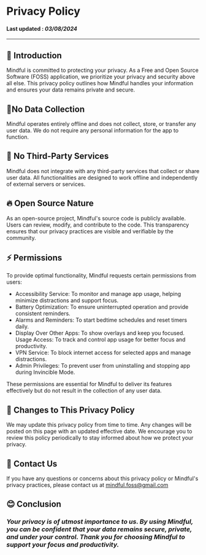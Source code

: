 # Privacy Policy

#### Last updated : _03/08/2024_

---

## 📖 Introduction

Mindful is committed to protecting your privacy. As a Free and Open Source Software (FOSS) application, we prioritize your privacy and security above all else. This privacy policy outlines how Mindful handles your information and ensures your data remains private and secure.

## 🚫No Data Collection

Mindful operates entirely offline and does not collect, store, or transfer any user data. We do not require any personal information for the app to function.

## 🚫 No Third-Party Services

Mindful does not integrate with any third-party services that collect or share user data. All functionalities are designed to work offline and independently of external servers or services.

## 🔥 Open Source Nature

As an open-source project, Mindful's source code is publicly available. Users can review, modify, and contribute to the code. This transparency ensures that our privacy practices are visible and verifiable by the community.

## ⚡ Permissions

To provide optimal functionality, Mindful requests certain permissions from users:

- Accessibility Service: To monitor and manage app usage, helping minimize distractions and support focus.
- Battery Optimization: To ensure uninterrupted operation and provide consistent reminders.
- Alarms and Reminders: To start bedtime schedules and reset timers daily.
- Display Over Other Apps: To show overlays and keep you focused.
  Usage Access: To track and control app usage for better focus and productivity.
- VPN Service: To block internet access for selected apps and manage distractions.
- Admin Privileges: To prevent user from uninstalling and stopping app during Invincible Mode.

These permissions are essential for Mindful to deliver its features effectively but do not result in the collection of any user data.

## 🙏 Changes to This Privacy Policy

We may update this privacy policy from time to time. Any changes will be posted on this page with an updated effective date. We encourage you to review this policy periodically to stay informed about how we protect your privacy.

## 📧 Contact Us

If you have any questions or concerns about this privacy policy or Mindful's privacy practices, please contact us at
mindful.foss@gmail.com

## 😊 Conclusion

### **_Your privacy is of utmost importance to us. By using Mindful, you can be confident that your data remains secure, private, and under your control. Thank you for choosing Mindful to support your focus and productivity._**
